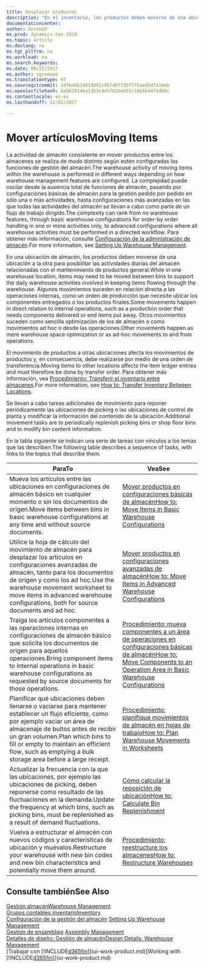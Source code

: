 ```yaml
---
title: Desplazar productos
description: "En el inventario, los productos deben moverse de una ubicación a la otra para posibilitar las actividades diarias del almacén relacionadas con el mantenimiento de productos general. Algunos movimientos suceden en relación directa a las operaciones internas, como un orden de producción que necesite ubicar los componentes entregados o los productos finales. Otros movimientos suceden como sencilla optimización de los de almacén o como movimientos ad hoc o desde las operaciones."
documentationcenter: 
author: SorenGP
ms.prod: dynamics-nav-2018
ms.topic: article
ms.devlang: na
ms.tgt_pltfrm: na
ms.workload: na
ms.search.keywords: 
ms.date: 08/22/2017
ms.author: sgroespe
ms.translationtype: HT
ms.sourcegitcommit: 1dfba8b14019991c95f40ffd5f7fbaed5df414eb
ms.openlocfilehash: 6a962914ba13b3c4e57b1be655c1066b44f0d60c
ms.contentlocale: es-es
ms.lasthandoff: 12/01/2017

---
```

# <a name="moving-items"></a><span data-ttu-id="96982-105">Mover artículos</span><span class="sxs-lookup"><span data-stu-id="96982-105">Moving Items</span></span>
<span data-ttu-id="96982-106">La actividad de almacén consistente en mover productos entre los almacenes se realiza de modo distinto según estén configuradas las funciones de gestión del almacén.</span><span class="sxs-lookup"><span data-stu-id="96982-106">The warehouse activity of moving items within the warehouse is performed in different ways depending on how warehouse management features are configured.</span></span> <span data-ttu-id="96982-107">La complejidad puede oscilar desde la ausencia total de funciones de almacén, pasando por configuraciones básicas de almacén para la gestión pedido por pedido en sólo una o más actividades, hasta configuraciones más avanzadas en las que todas las actividades del almacén se llevan a cabo como parte de un flujo de trabajo dirigido.</span><span class="sxs-lookup"><span data-stu-id="96982-107">The complexity can rank from no warehouse features, through basic warehouse configurations for order-by order handling in one or more activities only, to advanced configurations where all warehouse activities must be performed in a directed workflow.</span></span> <span data-ttu-id="96982-108">Para obtener más información, consulte [Configuración de la administración de almacén](warehouse-setup-warehouse.md).</span><span class="sxs-lookup"><span data-stu-id="96982-108">For more information, see [Setting Up Warehouse Management](warehouse-setup-warehouse.md).</span></span>

<span data-ttu-id="96982-109">En una ubicación de almacén, los productos deben moverse de una ubicación a la otra para posibilitar las actividades diarias del almacén relacionadas con el mantenimiento de productos general.</span><span class="sxs-lookup"><span data-stu-id="96982-109">While in one warehouse location, items may need to be moved between bins to support the daily warehouse activities involved in keeping items flowing through the warehouse.</span></span> <span data-ttu-id="96982-110">Algunos movimientos suceden en relación directa a las operaciones internas, como un orden de producción que necesite ubicar los componentes entregados o los productos finales.</span><span class="sxs-lookup"><span data-stu-id="96982-110">Some movements happen in direct relation to internal operations, such as a production order that needs components delivered or end items put away.</span></span> <span data-ttu-id="96982-111">Otros movimientos suceden como sencilla optimización de los de almacén o como movimientos ad hoc o desde las operaciones.</span><span class="sxs-lookup"><span data-stu-id="96982-111">Other movements happen as mere warehouse space optimization or as ad-hoc movements to and from operations.</span></span>

<span data-ttu-id="96982-112">El movimiento de productos a otras ubicaciones afecta los movimientos de productos y, en consecuencia, debe realizarse por medio de una orden de transferencia.</span><span class="sxs-lookup"><span data-stu-id="96982-112">Moving items to other locations affects the item ledger entries and must therefore be done by transfer order.</span></span> <span data-ttu-id="96982-113">Para obtener más información, vea [Procedimiento: Transferir el inventario entre almacenes](inventory-how-transfer-between-locations.md).</span><span class="sxs-lookup"><span data-stu-id="96982-113">For more information, see [How to: Transfer Inventory Between Locations](inventory-how-transfer-between-locations.md).</span></span>  

<span data-ttu-id="96982-114">Se llevan a cabo tareas adicionales de movimiento para reponer periódicamente las ubicaciones de picking o las ubicaciones de control de planta y modificar la información del contenido de la ubicación.</span><span class="sxs-lookup"><span data-stu-id="96982-114">Additional movement tasks are to periodically replenish picking bins or shop floor bins and to modify bin content information.</span></span>  

 <span data-ttu-id="96982-115">En la tabla siguiente se indican una serie de tareas con vínculos a los temas que las describen.</span><span class="sxs-lookup"><span data-stu-id="96982-115">The following table describes a sequence of tasks, with links to the topics that describe them.</span></span>   

|<span data-ttu-id="96982-116">**Para**</span><span class="sxs-lookup"><span data-stu-id="96982-116">**To**</span></span>|<span data-ttu-id="96982-117">**Vea**</span><span class="sxs-lookup"><span data-stu-id="96982-117">**See**</span></span>|  
|------------|-------------|  
|<span data-ttu-id="96982-118">Mueva los artículos entre las ubicaciones en configuraciones de almacén básico en cualquier momento o sin los documentos de origen.</span><span class="sxs-lookup"><span data-stu-id="96982-118">Move items between bins in basic warehouse configurations at any time and without source documents.</span></span>|[<span data-ttu-id="96982-119">Mover productos en configuraciones básicas de almacén</span><span class="sxs-lookup"><span data-stu-id="96982-119">How to: Move Items in Basic Warehouse Configurations</span></span>](warehouse-how-to-move-items-ad-hoc-in-basic-warehousing.md)|
|<span data-ttu-id="96982-120">Utilice la hoja de cálculo del movimiento de almacén para desplazar los artículos en configuraciones avanzadas de almacén, tanto para los documentos de origen y como los ad hoc.</span><span class="sxs-lookup"><span data-stu-id="96982-120">Use the warehouse movement worksheet to move items in advanced warehouse configurations, both for source documents and ad hoc.</span></span>|[<span data-ttu-id="96982-121">Mover productos en configuraciones avanzadas de almacén</span><span class="sxs-lookup"><span data-stu-id="96982-121">How to: Move Items in Advanced Warehouse Configurations</span></span>](warehouse-how-to-move-items-in-advanced-warehousing.md)|  
|<span data-ttu-id="96982-122">Traiga los artículos componentes a las operaciones internas en configuraciones de almacén básico que solicita los documentos de origen para aquellos operaciones.</span><span class="sxs-lookup"><span data-stu-id="96982-122">Bring component items to internal operations in basic warehouse configurations as requested by source documents for those operations.</span></span>|[<span data-ttu-id="96982-123">Procedimiento: mueva componentes a un área de operaciones en configuraciones básicas de almacén</span><span class="sxs-lookup"><span data-stu-id="96982-123">How to: Move Components to an Operation Area in Basic Warehouse Configurations</span></span>](warehouse-how-to-move-components-to-an-operation-area-in-basic-warehousing.md)|
|<span data-ttu-id="96982-124">Planificar qué ubicaciones deben llenarse o vaciarse para mantener establecer un flujo eficiente, como por ejemplo vaciar un área de almacenaje de bultos antes de recibir un gran volumen.</span><span class="sxs-lookup"><span data-stu-id="96982-124">Plan which bins to fill or empty to maintain an efficient flow, such as emptying a bulk storage area before a large receipt.</span></span>|[<span data-ttu-id="96982-125">Procedimiento: planifique movimientos de almacén en hojas de trabajo</span><span class="sxs-lookup"><span data-stu-id="96982-125">How to: Plan Warehouse Movements in Worksheets</span></span>](warehouse-how-to-plan-warehouse-movements-in-worksheets.md)|
|<span data-ttu-id="96982-126">Actualizar la frecuencia con la que las ubicaciones, por ejemplo las ubicaciones de picking, deben reponerse como resultado de las fluctuaciones en la demanda.</span><span class="sxs-lookup"><span data-stu-id="96982-126">Update the frequency at which bins, such as picking bins, must be replenished as a result of demand fluctuations.</span></span>|[<span data-ttu-id="96982-127">Cómo calcular la reposición de ubicación</span><span class="sxs-lookup"><span data-stu-id="96982-127">How to: Calculate Bin Replenishment</span></span>](warehouse-how-to-calculate-bin-replenishment.md)|
|<span data-ttu-id="96982-128">Vuelva a estructurar el almacén con nuevos códigos y características de ubicación y muévalos.</span><span class="sxs-lookup"><span data-stu-id="96982-128">Restructure your warehouse with new bin codes and new bin characteristics and potentially move them around.</span></span>|[<span data-ttu-id="96982-129">Procedimiento: reestructure los almacenes</span><span class="sxs-lookup"><span data-stu-id="96982-129">How to: Restructure Warehouses</span></span>](warehouse-how-to-restructure-warehouses.md)|  

## <a name="see-also"></a><span data-ttu-id="96982-130">Consulte también</span><span class="sxs-lookup"><span data-stu-id="96982-130">See Also</span></span>  
[<span data-ttu-id="96982-131">Gestión almacén</span><span class="sxs-lookup"><span data-stu-id="96982-131">Warehouse Management</span></span>](warehouse-manage-warehouse.md)  
[<span data-ttu-id="96982-132">Grupos contables inventario</span><span class="sxs-lookup"><span data-stu-id="96982-132">Inventory</span></span>](inventory-manage-inventory.md)  
<span data-ttu-id="96982-133">[Configuración de la gestión del almacén](warehouse-setup-warehouse.md)   </span><span class="sxs-lookup"><span data-stu-id="96982-133">[Setting Up Warehouse Management](warehouse-setup-warehouse.md)   </span></span>  
<span data-ttu-id="96982-134">[Gestión de ensamblaje](assembly-assemble-items.md)  </span><span class="sxs-lookup"><span data-stu-id="96982-134">[Assembly Management](assembly-assemble-items.md)  </span></span>  
[<span data-ttu-id="96982-135">Detalles de diseño: Gestión de almacén</span><span class="sxs-lookup"><span data-stu-id="96982-135">Design Details: Warehouse Management</span></span>](design-details-warehouse-management.md)  
<span data-ttu-id="96982-136">[Trabajar con [!INCLUDE[d365fin](includes/d365fin_md.md)]](ui-work-product.md)</span><span class="sxs-lookup"><span data-stu-id="96982-136">[Working with [!INCLUDE[d365fin](includes/d365fin_md.md)]](ui-work-product.md)</span></span>

